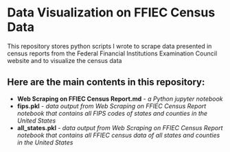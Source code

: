 # Data Visualization on FFIEC Census Data

This repository stores python scripts I wrote to scrape data presented in census reports from the Federal Financial Institutions Examination Council website and to visualize the census data

## Here are the main contents in this repository:
* __Web Scraping on FFIEC Census Report.md__ - _a Python jupyter notebook_
* __fips.pkl__ - _data output from Web Scraping on FFIEC Census Report notebook that contains all FIPS codes of states and counties in the United States_
* __all_states.pkl__ - _data output from Web Scraping on FFIEC Census Report notebook that contains all FFIEC census data of all states and counties in the United States_
